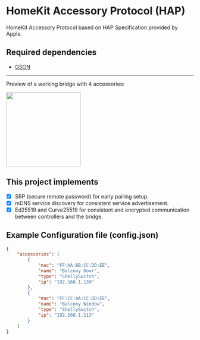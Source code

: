 # HomeKit Accessory Protocol (HAP)
HomeKit Accessory Protocol based on HAP Specification provided by Apple. 

## Required dependencies
- [GSON](https://github.com/google/gson)

---
Preview of a working bridge with 4 accessories:

<img src="https://user-images.githubusercontent.com/13570480/110522330-10ba3d00-8111-11eb-8e0a-4853919f6d11.png" width="200">

## This project implements
- [x] SRP (secure remote password) for early pairing setup.
- [x] mDNS service discovery for consistent service advertisement.
- [x] Ed25519 and Curve25519 for consistent and encrypted communication between controllers and the bridge.

## Example Configuration file (config.json)
```json
{
    "accessories": [
        {
            "mac": "FF:AA:BB:CC:DD:EE",
            "name": "Balcony Door",
            "type": "ShellySwitch",
            "ip": "192.168.1.139"
        },
        {
            "mac": "FF:CC:AA:CC:DD:EE",
            "name": "Balcony Window",
            "type": "ShellySwitch",
            "ip": "192.168.1.113"
        }
    ]
}    
```
